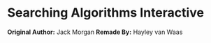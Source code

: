 # Searching Algorithms Interactive

**Original Author:** Jack Morgan
**Remade By:** Hayley van Waas
